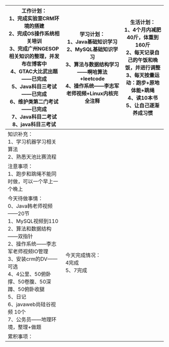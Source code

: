 | 工作计划：<br>1、完成实验室CRM环境的搭建<br/>2、完成OS操作系统相关培训<br/>3、完成广州NGESOP相关知识的整理，并发布在博客中<br/>4、GTAC大比武出题——已完成<br/>5、Java科目三考试——已完成<br/>6、维护类第二门考试——已完成<br/>7、Java科目二考试<br/>8、java科目三考试<br/> | 学习计划：<br/>1、Java基础知识学习<br/>2、MySQL基础知识学习<br/>3、算法与数据结构学习——啊哈算法+leetcode<br/>4、操作系统——李志军老师视频+Linux内核完全注释<br/> | 生活计划：<br/>1、4个月内减肥40斤，体重到160斤<br/>2、每天记录自己的午饭和晚饭，并进行调整<br/>3、每天按量运动：跑步+原地体能+跳绳<br/>4、读10本书<br/>5、让自己逐渐养成习惯 <br/> |
| ------------------------------------------------------------ | ------------------------------------------------------------ | ------------------------------------------------------------ |
| 知识补充：<br/>1、学习机器学习相关算法<br/>2、熟悉天池比赛流程 |                                                              |                                                              |
| 注意事项：<br/>1、跑步和跳绳不能同时做，可以一个早上一个晚上 |                                                              |                                                              |
| 今天待做事情：<br/>0、Java韩老师视频——20节<br/>1、MySQL视频到110<br/>2、算法和数据结构——双指针<br/>2、操作系统——李志军老师视频IO管理<br/>3、安装crm的DV——可选<br/>4、4公里、50俯卧撑、50卷腹、50深蹲、50俯卧收腿<br/>5、日记<br/>6、javaweb尚硅谷视频 10个<br/>7、公务员——地理环境，整理+做题<br/> | 今天完成情况：<br/>4完成<br/>5、7完成                        |                                                              |
| 累积事项：<br/>                                              |                                                              |                                                              |